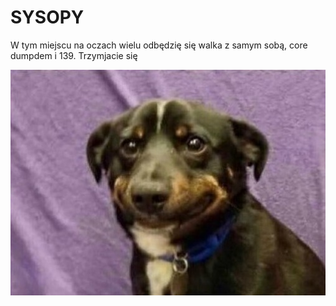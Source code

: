 # SYSOPY
W tym miejscu na oczach wielu odbędzię się walka z samym sobą, core dumpdem i 139.
Trzymjacie się 

<p align="center">
<img src="dog.jpg"/>
</p>
